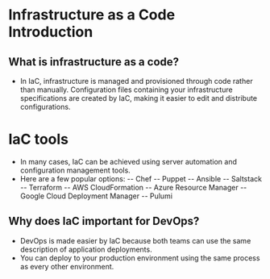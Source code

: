 # Infrastructure as a Code Introduction

## What is infrastructure as a code?
- In IaC, infrastructure is managed and provisioned through code rather than manually. Configuration files      containing your infrastructure specifications are created by IaC, making it easier to edit and distribute configurations.

# IaC tools
- In many cases, IaC can be achieved using server automation and configuration management tools.
- Here are a few popular options:
    -- Chef
    -- Puppet
    -- Ansible
    -- Saltstack
    -- Terraform 
    -- AWS CloudFormation
    -- Azure Resource Manager
    -- Google Cloud Deployment Manager
    -- Pulumi

## Why does IaC important for DevOps?
- DevOps is made easier by IaC because both teams can use the same description of application deployments. 
- You can deploy to your production environment using the same process as every other environment.



